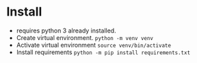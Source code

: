 # Install 
- requires python 3 already installed.
- Create virtual environment.
    `python -m venv venv`
- Activate virtual environment
    `source venv/bin/activate`
- Install requirements
    `python -m pip install requirements.txt`

